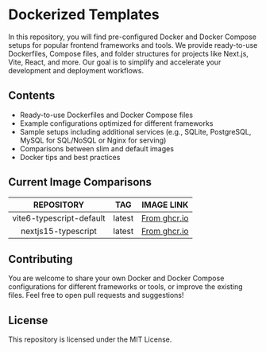 # Dockerized Templates

In this repository, you will find pre-configured Docker and Docker Compose setups for popular frontend frameworks and tools. We provide ready-to-use Dockerfiles, Compose files, and folder structures for projects like Next.js, Vite, React, and more. Our goal is to simplify and accelerate your development and deployment workflows.

## Contents

- Ready-to-use Dockerfiles and Docker Compose files
- Example configurations optimized for different frameworks
- Sample setups including additional services (e.g., SQLite, PostgreSQL, MySQL for SQL/NoSQL or Nginx for serving)
- Comparisons between slim and default images
- Docker tips and best practices

## Current Image Comparisons

| REPOSITORY      | TAG    | IMAGE LINK     |
|:---------------:|:------:|:--------------:|
| vite6-typescript-default    | latest | [From ghcr.io](ghcr.io/wiseweb-works/dockerized-templates/vite6-typescript-docker:latest) |
| nextjs15-typescript  | latest | [From ghcr.io](ghcr.io/wiseweb-works/dockerized-templates/nextjs15-typescript-docker:latest) |

## Contributing

You are welcome to share your own Docker and Docker Compose configurations for different frameworks or tools, or improve the existing files. Feel free to open pull requests and suggestions!

## License

This repository is licensed under the MIT License.
